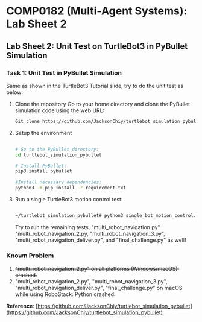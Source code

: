 # COMP0182 (Multi-Agent Systems): Lab Sheet 2

## Lab Sheet 2: Unit Test on TurtleBot3 in PyBullet Simulation

### Task 1: Unit Test in PyBullet Simulation

Same as shown in the TurtleBot3 Tutorial slide, try to do the unit test as below:

1. Clone the repository
    Go to your home directory and clone the PyBullet simulation code using the web URL:
    ```bash
    Git clone https://github.com/JacksonChiy/turtlebot_simulation_pybullet
    ```
    
2. Setup the environment
    
    ```bash

    # Go to the PyBullet directory:
    cd turtlebot_simulation_pybullet

    # Install PyBullet:
    pip3 install pybullet
    
    #Install necessary dependencies: 
    python3 -m pip install -r requirement.txt
    
    ```
    
3. Run a single TurtleBot3 motion control test:
    
    ```bash

    ~/turtlebot_simulation_pybullet# python3 single_bot_motion_control.py
    
    ```
    
    Try to run the remaining tests,
        "multi_robot_navigation.py"
        "multi_robot_navigation_2.py,
        "multi_robot_navigation_3.py",
        "multi_robot_navigation_deliver.py", and
        "final_challenge.py" as well!
    

### Known Problem

1. ~~"multi_robot_navigation_2.py" on all platforms (Windows/macOS): crashed.~~
2. "multi_robot_navigation_2.py", "multi_robot_navigation_3.py", "multi_robot_navigation_deliver.py", "final_challenge.py" on macOS while using RoboStack: Python crashed.

**Reference**: 
[https://github.com/JacksonChiy/turtlebot_simulation_pybullet](https://github.com/JacksonChiy/turtlebot_simulation_pybullet)
